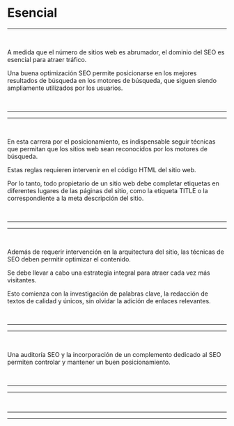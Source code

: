 # **Esencial**

---

<br>

A medida que el número de sitios web es abrumador, el dominio del SEO es esencial para atraer tráfico.

Una buena optimización SEO permite posicionarse en los mejores resultados de búsqueda en los motores de búsqueda, que siguen siendo ampliamente utilizados por los usuarios.

<br>

---
---

<br>

En esta carrera por el posicionamiento, es indispensable seguir técnicas que permitan que los sitios web sean reconocidos por los motores de búsqueda.

Estas reglas requieren intervenir en el código HTML del sitio web.

Por lo tanto, todo propietario de un sitio web debe completar etiquetas en diferentes lugares de las páginas del sitio, como la etiqueta TITLE o la correspondiente a la meta descripción del sitio.

<br>

---
---

<br>

Además de requerir intervención en la arquitectura del sitio, las técnicas de SEO deben permitir optimizar el contenido.

Se debe llevar a cabo una estrategia integral para atraer cada vez más visitantes.

Esto comienza con la investigación de palabras clave, la redacción de textos de calidad y únicos, sin olvidar la adición de enlaces relevantes.

<br>

---
---

<br>

Una auditoría SEO y la incorporación de un complemento dedicado al SEO permiten controlar y mantener un buen posicionamiento.

<br>

---
---

<br>

---
---
